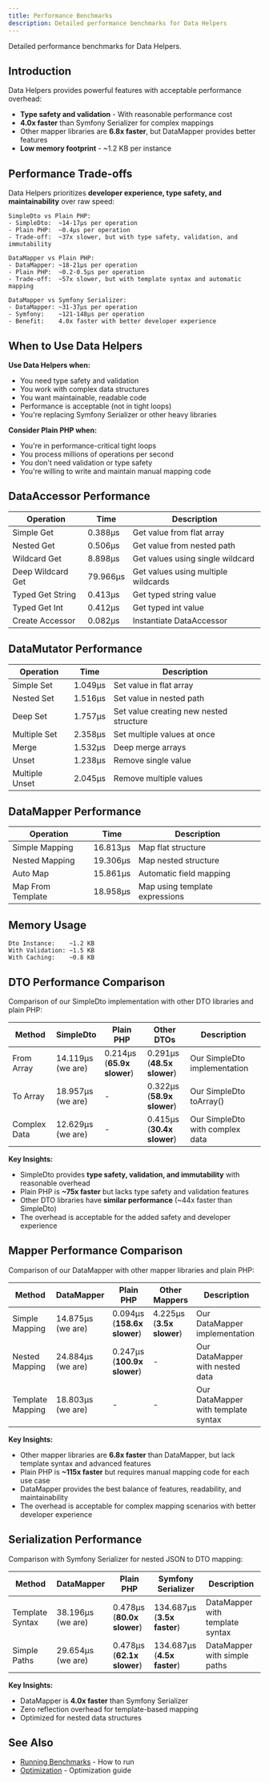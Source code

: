 ```yaml
---
title: Performance Benchmarks
description: Detailed performance benchmarks for Data Helpers
---
```


Detailed performance benchmarks for Data Helpers.

## Introduction

Data Helpers provides powerful features with acceptable performance overhead:

<!-- BENCHMARK_INTRODUCTION_START -->

- **Type safety and validation** - With reasonable performance cost
- **4.0x faster** than Symfony Serializer for complex mappings
- Other mapper libraries are **6.8x faster**, but DataMapper provides better features
- **Low memory footprint** - ~1.2 KB per instance
<!-- BENCHMARK_INTRODUCTION_END -->

## Performance Trade-offs

Data Helpers prioritizes **developer experience, type safety, and maintainability** over raw speed:

<!-- BENCHMARK_TRADEOFFS_START -->

```
SimpleDto vs Plain PHP:
- SimpleDto:  ~14-17μs per operation
- Plain PHP:  ~0.4μs per operation
- Trade-off:  ~37x slower, but with type safety, validation, and immutability

DataMapper vs Plain PHP:
- DataMapper: ~18-21μs per operation
- Plain PHP:  ~0.2-0.5μs per operation
- Trade-off:  ~57x slower, but with template syntax and automatic mapping

DataMapper vs Symfony Serializer:
- DataMapper: ~31-37μs per operation
- Symfony:    ~121-148μs per operation
- Benefit:    4.0x faster with better developer experience
```
<!-- BENCHMARK_TRADEOFFS_END -->

## When to Use Data Helpers

**Use Data Helpers when:**
- You need type safety and validation
- You work with complex data structures
- You want maintainable, readable code
- Performance is acceptable (not in tight loops)
- You're replacing Symfony Serializer or other heavy libraries

**Consider Plain PHP when:**
- You're in performance-critical tight loops
- You process millions of operations per second
- You don't need validation or type safety
- You're willing to write and maintain manual mapping code

## DataAccessor Performance

<!-- BENCHMARK_DATA_ACCESSOR_START -->

| Operation | Time | Description |
|-----------|------|-------------|
| Simple Get | 0.388μs | Get value from flat array |
| Nested Get | 0.506μs | Get value from nested path |
| Wildcard Get | 8.898μs | Get values using single wildcard |
| Deep Wildcard Get | 79.966μs | Get values using multiple wildcards |
| Typed Get String | 0.413μs | Get typed string value |
| Typed Get Int | 0.412μs | Get typed int value |
| Create Accessor | 0.082μs | Instantiate DataAccessor |

<!-- BENCHMARK_DATA_ACCESSOR_END -->

## DataMutator Performance

<!-- BENCHMARK_DATA_MUTATOR_START -->

| Operation | Time | Description |
|-----------|------|-------------|
| Simple Set | 1.049μs | Set value in flat array |
| Nested Set | 1.516μs | Set value in nested path |
| Deep Set | 1.757μs | Set value creating new nested structure |
| Multiple Set | 2.358μs | Set multiple values at once |
| Merge | 1.532μs | Deep merge arrays |
| Unset | 1.238μs | Remove single value |
| Multiple Unset | 2.045μs | Remove multiple values |

<!-- BENCHMARK_DATA_MUTATOR_END -->

## DataMapper Performance

<!-- BENCHMARK_DATA_MAPPER_START -->

| Operation | Time | Description |
|-----------|------|-------------|
| Simple Mapping | 16.813μs | Map flat structure |
| Nested Mapping | 19.306μs | Map nested structure |
| Auto Map | 15.861μs | Automatic field mapping |
| Map From Template | 18.958μs | Map using template expressions |

<!-- BENCHMARK_DATA_MAPPER_END -->

## Memory Usage

```
Dto Instance:    ~1.2 KB
With Validation: ~1.5 KB
With Caching:    ~0.8 KB
```

## DTO Performance Comparison

Comparison of our SimpleDto implementation with other DTO libraries and plain PHP:

<!-- BENCHMARK_DTO_COMPARISON_START -->

| Method | SimpleDto | Plain PHP | Other DTOs | Description |
|--------|-----------|-----------|------------|-------------|
| From Array | 14.119μs<br>(we are) | 0.214μs<br>(**65.9x slower**) | 0.291μs<br>(**48.5x slower**) | Our SimpleDto implementation |
| To Array | 18.957μs<br>(we are) | - | 0.322μs<br>(**58.9x slower**) | Our SimpleDto toArray() |
| Complex Data | 12.629μs<br>(we are) | - | 0.415μs<br>(**30.4x slower**) | Our SimpleDto with complex data |

<!-- BENCHMARK_DTO_COMPARISON_END -->

<!-- BENCHMARK_DTO_INSIGHTS_START -->

**Key Insights:**
- SimpleDto provides **type safety, validation, and immutability** with reasonable overhead
- Plain PHP is **~75x faster** but lacks type safety and validation features
- Other DTO libraries have **similar performance** (~44x faster than SimpleDto)
- The overhead is acceptable for the added safety and developer experience
<!-- BENCHMARK_DTO_INSIGHTS_END -->

## Mapper Performance Comparison

Comparison of our DataMapper with other mapper libraries and plain PHP:

<!-- BENCHMARK_MAPPER_COMPARISON_START -->

| Method | DataMapper | Plain PHP | Other Mappers | Description |
|--------|------------|-----------|---------------|-------------|
| Simple Mapping | 14.875μs<br>(we are) | 0.094μs<br>(**158.6x slower**) | 4.225μs<br>(**3.5x slower**) | Our DataMapper implementation |
| Nested Mapping | 24.884μs<br>(we are) | 0.247μs<br>(**100.9x slower**) | - | Our DataMapper with nested data |
| Template Mapping | 18.803μs<br>(we are) | - | - | Our DataMapper with template syntax |

<!-- BENCHMARK_MAPPER_COMPARISON_END -->

<!-- BENCHMARK_MAPPER_INSIGHTS_START -->

**Key Insights:**
- Other mapper libraries are **6.8x faster** than DataMapper, but lack template syntax and advanced features
- Plain PHP is **~115x faster** but requires manual mapping code for each use case
- DataMapper provides the best balance of features, readability, and maintainability
- The overhead is acceptable for complex mapping scenarios with better developer experience
<!-- BENCHMARK_MAPPER_INSIGHTS_END -->

## Serialization Performance

Comparison with Symfony Serializer for nested JSON to DTO mapping:

<!-- BENCHMARK_SERIALIZATION_START -->

| Method | DataMapper | Plain PHP | Symfony Serializer | Description |
|--------|------------|-----------|-------------------|-------------|
| Template Syntax | 38.196μs<br>(we are) | 0.478μs<br>(**80.0x slower**) | 134.687μs<br>(**3.5x faster**) | DataMapper with template syntax |
| Simple Paths | 29.654μs<br>(we are) | 0.478μs<br>(**62.1x slower**) | 134.687μs<br>(**4.5x faster**) | DataMapper with simple paths |

<!-- BENCHMARK_SERIALIZATION_END -->

<!-- BENCHMARK_SERIALIZATION_INSIGHTS_START -->

**Key Insights:**
- DataMapper is **4.0x faster** than Symfony Serializer
- Zero reflection overhead for template-based mapping
- Optimized for nested data structures
<!-- BENCHMARK_SERIALIZATION_INSIGHTS_END -->

## See Also

- [Running Benchmarks](/data-helpers/performance/running-benchmarks/) - How to run
- [Optimization](/data-helpers/performance/optimization/) - Optimization guide
